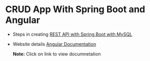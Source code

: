 # CRUD App With Spring Boot and Angular

- Steps in creating <a href="https://github.com/2711-bharath/Spring-Boot-CRUD/blob/main/EmployeeManager/README.md">REST API with Spring Boot with MySQL</a>

- Website details <a href="https://github.com/2711-bharath/Spring-Boot-CRUD/blob/main/employee-manager-app/README.md">Angular Documentation<a>
 
  **Note:** Click on link to view documnetation
